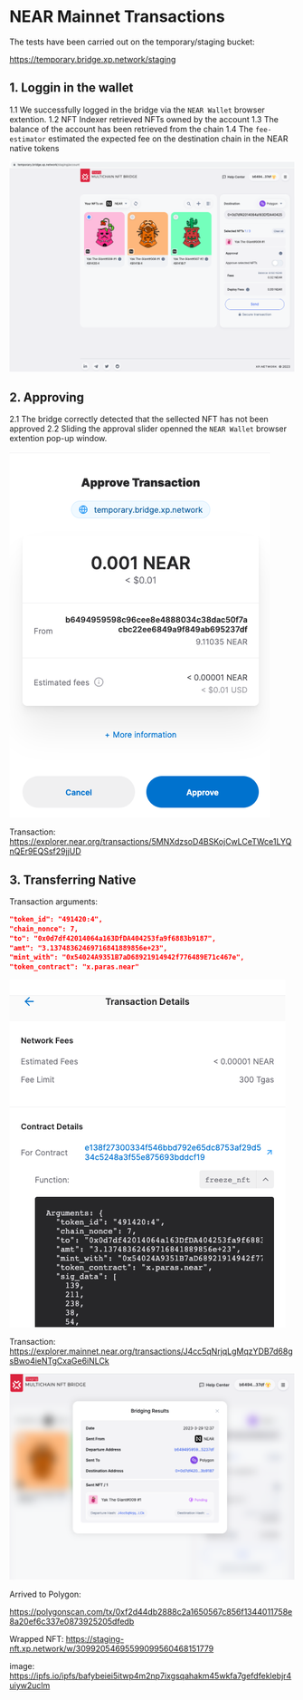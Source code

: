 # NEAR Mainnet Transactions

The tests have been carried out on the temporary/staging bucket:

https://temporary.bridge.xp.network/staging

## 1. Loggin in the wallet

1.1 We successfully logged in the bridge via the `NEAR Wallet` browser extention.
1.2 NFT Indexer retrieved NFTs owned by the account
1.3 The balance of the account has been retrieved from the chain
1.4 The `fee-estimator` estimated the expected fee on the destination chain in the NEAR native tokens

![Brodge login](assets/1.Login.png)

## 2. Approving

2.1 The bridge correctly detected that the sellected NFT has not been approved
2.2 Sliding the approval slider openned the `NEAR Wallet` browser extention pop-up window.

![Approval signing in the wallet](assets/2.Approve-Wallet.png)

Transaction: https://explorer.near.org/transactions/5MNXdzsoD4BSKojCwLCeTWce1LYQnQEr9EQSsf29jjUD


## 3. Transferring Native

Transaction arguments:
```JSON
"token_id": "491420:4",
"chain_nonce": 7,
"to": "0x0d7df42014064a163DfDA404253fa9f6883b9187",
"amt": "3.13748362469716841889856e+23",
"mint_with": "0x54024A9351B7aD68921914942f776489E71c467e",
"token_contract": "x.paras.near"
```

![Transferring Wallet](assets/4.Send-Wallet.png)

Transaction: https://explorer.mainnet.near.org/transactions/J4cc5qNrjqLgMqzYDB7d68gsBwo4ieNTgCxaGe6iNLCk

![Transferring UI](assets/5.Transferring_UI.png)

Arrived to Polygon:

https://polygonscan.com/tx/0xf2d44db2888c2a1650567c856f1344011758e8a20ef6c337e0873925205dfedb

Wrapped NFT: https://staging-nft.xp.network/w/30992054695599099560468151779

image: https://ipfs.io/ipfs/bafybeiei5itwp4m2np7ixgsqahakm45wkfa7gefdfeklebjr4uiyw2uclm